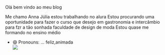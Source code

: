 Olá bem vindo ao meu blog

Me chamo Anna Júlia 
estou trabalhando no alura
Estou procurando uma oportunidade para fazer o curso que desejo em gastronomia e intercâmbio para fzr a tão sonhada faculdade de design de moda 
Estou quase me formando no ensino médio


- 😄 Pronouns: ... feliz,animada   
![](https://cdn.dicionariopopular.com/imagens/boo-dormindo.gif)
